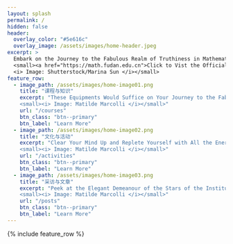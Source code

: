 ```yaml
---
layout: splash
permalink: /
hidden: false
header:
  overlay_color: "#5e616c"
  overlay_image: /assets/images/home-header.jpeg
excerpt: >
  Embark on the Journey to the Fabulous Realm of Truthiness in Mathematics As Well As the Whole Universe Around. <br />
  <small><a href="https://math.fudan.edu.cn">Click to Vist the Official Website at MATH.FUDAN.EDU.CN</a><br />
  <i> Image: Shutterstock/Marina Sun </i></small>
feature_row:
  - image_path: /assets/images/home-image01.png
    title: "课程与知识"
    excerpt: "These Equipments Would Suffice on Your Journey to the Fabulous Realm of Truthiness in Mathematics.<br />
    <small><i> Image: Matilde Marcolli </i></small>"
    url: "/courses"
    btn_class: "btn--primary"
    btn_label: "Learn More"
  - image_path: /assets/images/home-image02.png
    title: "文化与活动"
    excerpt: "Clear Your Mind Up and Replete Yourself with All the Energy You Would Require Along the Long Trek.<br />
    <small><i> Image: Matilde Marcolli </i></small>"
    url: "/activities"
    btn_class: "btn--primary"
    btn_label: "Learn More"
  - image_path: /assets/images/home-image03.png
    title: "采访与文章"
    excerpt: "Peek at the Elegant Demeanour of the Stars of the Institute Amid Their Probe to the Ultimate Truthiness.<br />
    <small><i> Image: Matilde Marcolli </i></small>"
    url: "/posts"
    btn_class: "btn--primary"
    btn_label: "Learn More"
---
```


{% include feature_row %}